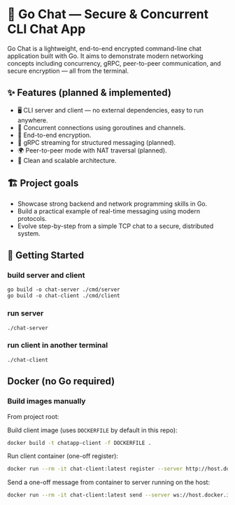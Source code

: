 # 📡 Go Chat — Secure & Concurrent CLI Chat App

Go Chat is a lightweight, end-to-end encrypted command-line chat application built with Go.
It aims to demonstrate modern networking concepts including concurrency, gRPC, peer-to-peer communication, and secure encryption — all from the terminal.

## ✨ Features (planned & implemented)
-	🖥️ CLI server and client — no external dependencies, easy to run anywhere.
-	🔁 Concurrent connections using goroutines and channels.
-	🔐 End-to-end encryption.
-	📡 gRPC streaming for structured messaging (planned).
-	🌍 Peer-to-peer mode with NAT traversal (planned).
-	🧰 Clean and scalable architecture.

## 🏗️ Project goals
-	Showcase strong backend and network programming skills in Go.
-	Build a practical example of real-time messaging using modern protocols.
-	Evolve step-by-step from a simple TCP chat to a secure, distributed system.

## 🚀 Getting Started

### build server and client
	go build -o chat-server ./cmd/server
	go build -o chat-client ./cmd/client

### run server
	./chat-server

### run client in another terminal
	./chat-client

## Docker (no Go required)

### Build images manually

From project root:


Build client image (uses `DOCKERFILE` by default in this repo):

```sh
docker build -t chatapp-client -f DOCKERFILE .
```


Run client container (one-off register):

```sh
docker run --rm -it chat-client:latest register --server http://host.docker.internal:8080/register --id jack
```

Send a one-off message from container to server running on the host:

```sh
docker run --rm -it chat-client:latest send --server ws://host.docker.internal:8080/message --id bob --recipient alice --message "Hi"
```